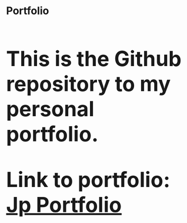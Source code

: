 **<h1>Portfolio<h1>**

This is the Github repository to my personal portfolio.

Link to portfolio: <a href="https://portfolio-rodriguez-jp.vercel.app/">Jp Portfolio <a>
